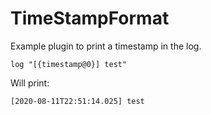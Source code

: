 # TimeStampFormat

Example plugin to print a timestamp in the log.

`log "[{timestamp@0}] test"`

Will print:

`[2020-08-11T22:51:14.025] test`
